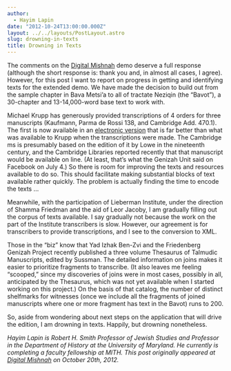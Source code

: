 ```yaml
---
author:
  - Hayim Lapin
date: "2012-10-24T13:00:00.000Z"
layout: ../../layouts/PostLayout.astro
slug: drowning-in-texts
title: Drowning in Texts
---
```


The comments on the [Digital Mishnah](http://www.digitalmishnah.org) demo deserve a full response (although the short response is: thank you and, in almost all cases, I agree). However, for this post I want to report on progress in getting and identifying texts for the extended demo. We have made the decision to build out from the sample chapter in Bava Metsi’a to all of tractate Neziqin (the “Bavot”), a 30-chapter and 13-14,000-word base text to work with.

Michael Krupp has generously provided transcriptions of 4 orders for three manuscripts (Kaufmann, Parma de Rossi 138, and Cambridge Add. 470.1). The first is now available in an [electronic version](http://kaufmann.mtak.hu/en/ms50/ms50-coll1.htm) that is far better than what was available to Krupp when the transcriptions were made. The Cambridge ms is presumably based on the edition of it by Lowe in the nineteenth century, and the Cambridge Libraries reported recently that that manuscript would be available on line. (At least, that’s what the Genizah Unit said on Facebook on July 4.) So there is room for improving the texts and resources available to do so. This should facilitate making substantial blocks of text available rather quickly. The problem is actually finding the time to encode the texts …

Meanwhile, with the participation of Lieberman Institute, under the direction of Shamma Friedman and the aid of Leor Jacoby, I am gradually filling out the corpus of texts available. I say gradually not because the work on the part of the Institute transcribers is slow. However, our agreement is for transcribers to provide transcriptions, and I see to the conversion to XML.

Those in the “biz” know that Yad Izhak Ben-Zvi and the Friedenberg Genizah Project recently published a three volume Thesaurus of Talmudic Manuscripts, edited by Sussman. The detailed information on joins makes it easier to prioritize fragments to transcribe. (It also leaves me feeling “scooped,” since my discoveries of joins were in most cases, possibly in all, anticipated by the Thesaurus, which was not yet available when I started working on this project.) On the basis of that catalog, the number of distinct shelfmarks for witnesses (once we include all the fragments of joined manuscripts where one or more fragment has text in the Bavot) runs to 200.

So, aside from wondering about next steps on the application that will drive the edition, I am drowning in texts. Happily, but drowning nonetheless.

_Hayim Lapin is Robert H. Smith Professor of Jewish Studies and Professor in the Department of History at the University of Maryland. He currently is completing a faculty fellowship at MITH. This post originally appeared at [Digital Mishnah](http://www.digitalmishnah.org/uncategorized/live-demo/) on October 20th, 2012._
